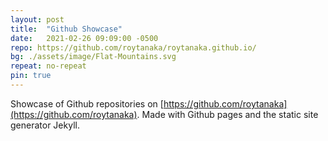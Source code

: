 ```yaml
---
layout: post
title:  "Github Showcase"
date:   2021-02-26 09:09:00 -0500
repo: https://github.com/roytanaka/roytanaka.github.io/
bg: ./assets/image/Flat-Mountains.svg
repeat: no-repeat
pin: true
---
```

Showcase of Github repositories on [https://github.com/roytanaka](https://github.com/roytanaka). Made with Github pages and the static site generator Jekyll. 
